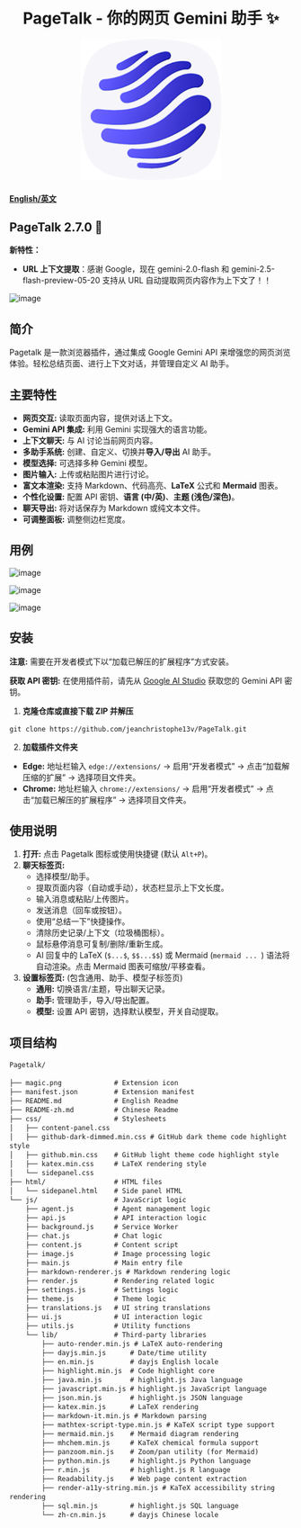 <h1 align="center">
  <strong>PageTalk - 你的网页 Gemini 助手 ✨</strong>
</h1>

<p align="center">
  <a href="https://github.com/jeanchristophe13v/PageTalk"> <!-- 如果有仓库链接，请替换 -->
    <img src="magic.png?raw=true" alt="Pagetalk 图标" title="Pagetalk 图标" width="250">
  </a>
</p>

#### [English/英文](README.md)

## PageTalk 2.7.0  🎉

**新特性：**  
- **URL 上下文提取**：感谢 Google，现在 gemini-2.0-flash 和 gemini-2.5-flash-preview-05-20 支持从 URL 自动提取网页内容作为上下文了！！
  
![image](https://github.com/user-attachments/assets/4f51b52e-3e06-421d-8360-4fa0791f7650)


## 简介

Pagetalk 是一款浏览器插件，通过集成 Google Gemini API 来增强您的网页浏览体验。轻松总结页面、进行上下文对话，并管理自定义 AI 助手。


## 主要特性

*   **网页交互:** 读取页面内容，提供对话上下文。
*   **Gemini API 集成:** 利用 Gemini 实现强大的语言功能。
*   **上下文聊天:** 与 AI 讨论当前网页内容。
*   **多助手系统:** 创建、自定义、切换并**导入/导出** AI 助手。
*   **模型选择:** 可选择多种 Gemini 模型。
*   **图片输入:** 上传或粘贴图片进行讨论。
*   **富文本渲染:** 支持 Markdown、代码高亮、**LaTeX** 公式和 **Mermaid** 图表。
*   **个性化设置:** 配置 API 密钥、**语言 (中/英)**、**主题 (浅色/深色)**。
*   **聊天导出:** 将对话保存为 Markdown 或纯文本文件。
*   **可调整面板:** 调整侧边栏宽度。

## 用例
![image](https://github.com/user-attachments/assets/4aa393e4-659d-433a-9d4c-583217c95158)

![image](https://github.com/user-attachments/assets/0dc31cbc-b714-4037-8185-cba15f7e4238)

![image](https://github.com/user-attachments/assets/58256468-0ce8-476b-9383-e9dab566dd24)


## 安装

**注意:** 需要在开发者模式下以“加载已解压的扩展程序”方式安装。

**获取 API 密钥:** 在使用插件前，请先从 [Google AI Studio](https://aistudio.google.com) 获取您的 Gemini API 密钥。

1. **克隆仓库或直接下载 ZIP 并解压**
```
git clone https://github.com/jeanchristophe13v/PageTalk.git
```

2. **加载插件文件夹**
- **Edge:** 地址栏输入 `edge://extensions/` -> 启用“开发者模式” -> 点击“加载解压缩的扩展” -> 选择项目文件夹。
- **Chrome:** 地址栏输入 `chrome://extensions/` -> 启用“开发者模式” -> 点击“加载已解压的扩展程序” -> 选择项目文件夹。

## 使用说明

1.  **打开:** 点击 Pagetalk 图标或使用快捷键 (默认 `Alt+P`)。
2.  **聊天标签页:**
    *   选择模型/助手。
    *   提取页面内容（自动或手动），状态栏显示上下文长度。
    *   输入消息或粘贴/上传图片。
    *   发送消息（回车或按钮）。
    *   使用“总结一下”快捷操作。
    *   清除历史记录/上下文（垃圾桶图标）。
    *   鼠标悬停消息可复制/删除/重新生成。
    *   AI 回复中的 LaTeX (`$...$`, `$$...$$`) 或 Mermaid (```mermaid ... ```) 语法将自动渲染。点击 Mermaid 图表可缩放/平移查看。
3.  **设置标签页:** (包含通用、助手、模型子标签页)
    *   **通用:** 切换语言/主题，导出聊天记录。
    *   **助手:** 管理助手，导入/导出配置。
    *   **模型:** 设置 API 密钥，选择默认模型，开关自动提取。

## 项目结构

```
Pagetalk/

├── magic.png             # Extension icon
├── manifest.json         # Extension manifest
├── README.md             # English Readme
├── README-zh.md          # Chinese Readme
├── css/                  # Stylesheets
│   ├── content-panel.css
│   ├── github-dark-dimmed.min.css # GitHub dark theme code highlight style
│   ├── github.min.css    # GitHub light theme code highlight style
│   ├── katex.min.css     # LaTeX rendering style
│   └── sidepanel.css
├── html/                 # HTML files
│   └── sidepanel.html    # Side panel HTML
└── js/                   # JavaScript logic
    ├── agent.js          # Agent management logic
    ├── api.js            # API interaction logic
    ├── background.js     # Service Worker
    ├── chat.js           # Chat logic
    ├── content.js        # Content script
    ├── image.js          # Image processing logic
    ├── main.js           # Main entry file
    ├── markdown-renderer.js # Markdown rendering logic
    ├── render.js         # Rendering related logic
    ├── settings.js       # Settings logic
    ├── theme.js          # Theme logic
    ├── translations.js   # UI string translations
    ├── ui.js             # UI interaction logic
    ├── utils.js          # Utility functions
    └── lib/              # Third-party libraries
        ├── auto-render.min.js # LaTeX auto-rendering
        ├── dayjs.min.js      # Date/time utility
        ├── en.min.js         # dayjs English locale
        ├── highlight.min.js  # Code highlight core
        ├── java.min.js       # highlight.js Java language
        ├── javascript.min.js # highlight.js JavaScript language
        ├── json.min.js       # highlight.js JSON language
        ├── katex.min.js      # LaTeX rendering
        ├── markdown-it.min.js # Markdown parsing
        ├── mathtex-script-type.min.js # KaTeX script type support
        ├── mermaid.min.js    # Mermaid diagram rendering
        ├── mhchem.min.js     # KaTeX chemical formula support
        ├── panzoom.min.js    # Zoom/pan utility (for Mermaid)
        ├── python.min.js     # highlight.js Python language
        ├── r.min.js          # highlight.js R language
        ├── Readability.js    # Web page content extraction
        ├── render-a11y-string.min.js # KaTeX accessibility string rendering
        ├── sql.min.js        # highlight.js SQL language
        └── zh-cn.min.js      # dayjs Chinese locale
